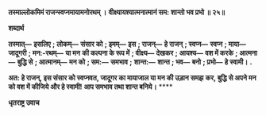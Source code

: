 **तस्माल्लोकमिमं राजन्स्वप्नमायामनोरथम् ।** **वीक्ष्यायश्यात्मनात्मानं सम: शान्तो भव प्रभो ॥ २५॥** 

**शब्दार्थ** 

**तस्मात्—** **इसलिए** **; लोकम्—** **संसार को** **; इमम्—** **इस** **; राजन्—** **हे राजन्** **; स्वप्न—** **स्वप्न** **; माया—** **जादूगरी** **; मन:-रथम्—** **या मन** **की कल्पना के रूप में** **; वीक्ष्य—** **देखकर** **; आयश्य—** **वश में करके** **; आत्मना—** **बुद्धि से** **; आत्मानम्—** **मन को** **; सम:—** **समभाव** **;** **शान्त:—** **शान्त** **; भव—** **बनो** **; प्रभो—** **हे स्वामी।** **.** 

**अत: हे राजन्, इस संसार को स्वप्नवत, जादूगर का मायाजाल या मन की उड़ान समझ** **कर, बुद्धि से अपने मन को वश में कीजिये और हे स्वामी! आप समभाव तथा शान्त बनिये।** **** 

**धृतराष्ट्र उवाच** 